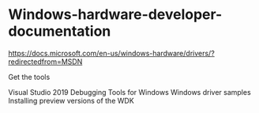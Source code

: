 # Windows-hardware-developer-documentation

https://docs.microsoft.com/en-us/windows-hardware/drivers/?redirectedfrom=MSDN


Get the tools

  Visual Studio 2019
  Debugging Tools for Windows
  Windows driver samples
  Installing preview versions of the WDK
  
  
